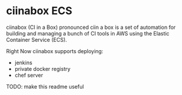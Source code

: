 # ciinabox ECS

ciinabox (CI in a Box) pronounced ciin a box is a set of automation for building
and managing a bunch of CI tools in AWS using the Elastic Container Service (ECS).

Right Now ciinabox supports deploying:

 * jenkins
 * private docker registry
 * chef server

TODO: make this readme useful
